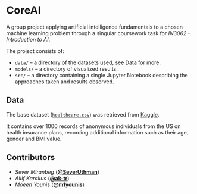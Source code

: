 
# CoreAI

A group project applying artificial intelligence fundamentals to a chosen machine learning problem through a singular coursework task for *IN3062 – Introduction to AI*.

The project consists of:
* `data/` – a directory of the datasets used, see [Data](#data) for more.
* `models/` – a directory of visualized results.
* `src/` – a directory containing a single Jupyter Notebook describing the approaches taken and results observed.

## Data

The base dataset ([`healthcare.csv`](https://github.com/m1younis/CoreAI/blob/master/data/healthcare.csv)) was retrieved from [Kaggle](https://www.kaggle.com/mirichoi0218/insurance).

It contains over 1000 records of anonymous individuals from the US on health insurance plans, recording additional information such as their age, gender and BMI value.

## Contributors

* *Sever Miranbeg* ([**@SeverUthman**](https://github.com/SeverUthman))
* *Akif Karakus* ([**@ak-tr**](https://github.com/ak-tr))
* *Moeen Younis* ([**@m1younis**](https://github.com/m1younis))
